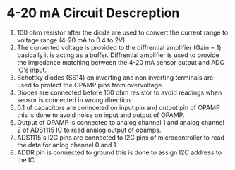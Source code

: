 # 4-20 mA Circuit Descreption

1. 100 ohm resistor after the diode are used to convert the current range to voltage range (4-20 mA to 0.4 to 2V).
2. The converted voltage is provided to the diffrential amplifier (Gain = 1) basically it is acting as a buffer. Diffrential amplifier is used to provide the impedance matching between the 4-20 mA sensor output and ADC IC's input.
3. Schottky diodes (SS14) on inverting and non inverting terminals are used to protect the OPAMP pins from overvoltage.
4. Diodes are connected before 100 ohm resistor to avoid readings when sensor is connected in wrong direction.
5. 0.1 uf capacitors are connceted on input pin and output pin of OPAMP this is done to avoid noise on input and output of OPAMP.
6. Output of OPAMP is connected to analog channel 1 and analog channel 2 of ADS1115 IC to read analog output of opamps.
7. ADS1115's I2C pins are connected to I2C pins of microcontroller to read the data for anlog channel 0 and 1.
8. ADDR pin is connected to ground this is done to assign I2C address to the IC.
